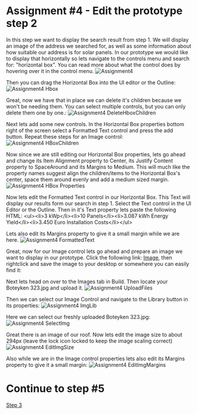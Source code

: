 # Assignment #4 - Edit the prototype step 2

In this step we want to display the search result from step 1. We will display an image of the address we searched for, as well as some information about how suitable our address is for solar panels. In our prototype we would like to display that horizontally so lets navigate to the controls menu and search for: "horizontal box". You can read more about what the control does by hovering over it in the control menu.
![Assignment4](https://github.com/Innov8ion-developer/SAP_Build_Assignments/blob/master/img/Hbox%20Search.jpg)


Then you can drag the Horizontal Box into the UI editor or the Outline:
![Assignment4 Hbox](https://github.com/Innov8ion-developer/SAP_Build_Assignments/blob/master/img/DragHBox.jpg)

Great, now we have that in place we can delete it's children because we won't be needing them. You can select multiple controls, but you can only delete them one by one.:
![Assignment4 DeleteHboxChildren](https://github.com/Innov8ion-developer/SAP_Build_Assignments/blob/master/img/DeleteHboxChildren.jpg)

Next lets add some new controls. In the Horizontal Box properties bottom right of the screen select a Formatted Text control and press the add button. Repeat these steps for an Image control:
![Assignment4 HBoxChildren](https://github.com/Innov8ion-developer/SAP_Build_Assignments/blob/master/img/AddChildrenToHbox.png)

Now since we are still editing our Horizontal Box properties, lets go ahead and change its Item Alignment property to Center, its Justify Content property to SpaceAround and its Margins to Medium. This will much like the property names suggest align the children/items to the Horizontal Box's center, space them around evenly and add a medium sized margin.
![Assignment4 HBox Properties](https://github.com/Innov8ion-developer/SAP_Build_Assignments/blob/master/img/ChangeHboxProperties.png)

Now lets edit the Formatted Text control in our Horizontal Box. This Text will display our results form our search in step 1. Select the Text control in the UI Editor or the Outline. Then in it's Text property lets paste the following HTML:
&lt;ul&gt;&lt;li&gt;3 kWp&lt;/li&gt;&lt;li&gt;10 Panels&lt;/li&gt;&lt;li&gt;3.087 kWh Energy Yield&lt;/li&gt;&lt;li&gt;3.450 Euro Installation Costs&lt;/li&gt;&lt;/ul&gt;

Lets also edit its Margins property to give it a small margin while we are here.
![Assignment4 FormattedText](https://github.com/Innov8ion-developer/SAP_Build_Assignments/blob/master/img/Paste%20Formatted%20Text.jpg)

Great, now for our Image control lets go ahead and prepare an image we want to display in our prototype. Click the following link: [Image](https://raw.githubusercontent.com/Innov8ion-developer/SAP_Build_Assignments/master/img/Boteyken%20323.jpg), then rightclick and save the image to your desktop or somewhere you can easily find it:


Next lets head on over to the Images tab in Build. Then locate your Boteyken 323.jpg and upload it.
![Assignment4 UploadFiles](https://github.com/Innov8ion-developer/SAP_Build_Assignments/blob/master/img/ImagesTab.jpg)

Then we can select our Image Control and navigate to the Library button in its properties:
![Assignment4 ImgLib](https://github.com/Innov8ion-developer/SAP_Build_Assignments/blob/master/img/LibraryImage.jpg)

Here we can select our freshly uploaded Boteyken 323.jpg:
![Assignment4 SelectImg](https://github.com/Innov8ion-developer/SAP_Build_Assignments/blob/master/img/SelectImage.jpg)

Great there is an image of our roof. Now lets edit the image size to about 294px (leave the lock icon locked to keep the image scaling correct)
![Assignment4 EditImgSize](https://github.com/Innov8ion-developer/SAP_Build_Assignments/blob/master/img/EditImgSize.jpg)

Also while we are in the Image control properties lets also edit its Margins property to give it a small margin:
![Assignment4 EditImgMargins](https://github.com/Innov8ion-developer/SAP_Build_Assignments/blob/master/img/Edit%20Image%20Margins.png)


# Continue to step #5
[Step 3](https://github.com/Innov8ion-developer/SAP_Build_Assignmentss/tree/3_)

